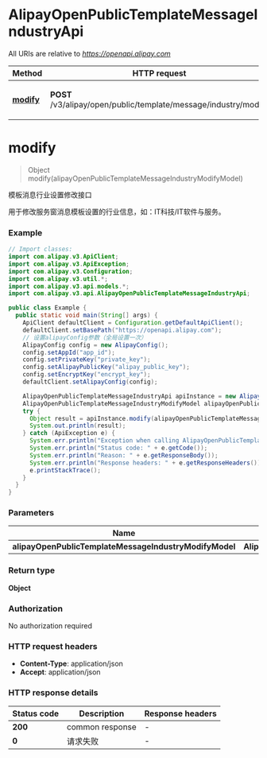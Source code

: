 # AlipayOpenPublicTemplateMessageIndustryApi

All URIs are relative to *https://openapi.alipay.com*

| Method | HTTP request | Description |
|------------- | ------------- | -------------|
| [**modify**](AlipayOpenPublicTemplateMessageIndustryApi.md#modify) | **POST** /v3/alipay/open/public/template/message/industry/modify | 模板消息行业设置修改接口 |


<a name="modify"></a>
# **modify**
> Object modify(alipayOpenPublicTemplateMessageIndustryModifyModel)

模板消息行业设置修改接口

用于修改服务窗消息模板设置的行业信息，如：IT科技/IT软件与服务。

### Example
```java
// Import classes:
import com.alipay.v3.ApiClient;
import com.alipay.v3.ApiException;
import com.alipay.v3.Configuration;
import com.alipay.v3.util.*;
import com.alipay.v3.api.models.*;
import com.alipay.v3.api.AlipayOpenPublicTemplateMessageIndustryApi;

public class Example {
  public static void main(String[] args) {
    ApiClient defaultClient = Configuration.getDefaultApiClient();
    defaultClient.setBasePath("https://openapi.alipay.com");
    // 设置alipayConfig参数（全局设置一次）
    AlipayConfig config = new AlipayConfig();
    config.setAppId("app_id");
    config.setPrivateKey("private_key");
    config.setAlipayPublicKey("alipay_public_key");
    config.setEncryptKey("encrypt_key");
    defaultClient.setAlipayConfig(config);

    AlipayOpenPublicTemplateMessageIndustryApi apiInstance = new AlipayOpenPublicTemplateMessageIndustryApi(defaultClient);
    AlipayOpenPublicTemplateMessageIndustryModifyModel alipayOpenPublicTemplateMessageIndustryModifyModel = new AlipayOpenPublicTemplateMessageIndustryModifyModel(); // AlipayOpenPublicTemplateMessageIndustryModifyModel | 
    try {
      Object result = apiInstance.modify(alipayOpenPublicTemplateMessageIndustryModifyModel);
      System.out.println(result);
    } catch (ApiException e) {
      System.err.println("Exception when calling AlipayOpenPublicTemplateMessageIndustryApi#modify");
      System.err.println("Status code: " + e.getCode());
      System.err.println("Reason: " + e.getResponseBody());
      System.err.println("Response headers: " + e.getResponseHeaders());
      e.printStackTrace();
    }
  }
}
```

### Parameters

| Name | Type | Description  | Notes |
|------------- | ------------- | ------------- | -------------|
| **alipayOpenPublicTemplateMessageIndustryModifyModel** | **AlipayOpenPublicTemplateMessageIndustryModifyModel**|  | [optional] |

### Return type

**Object**

### Authorization

No authorization required

### HTTP request headers

 - **Content-Type**: application/json
 - **Accept**: application/json

### HTTP response details
| Status code | Description | Response headers |
|-------------|-------------|------------------|
| **200** | common response |  -  |
| **0** | 请求失败 |  -  |

